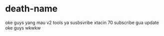 # death-name
oke guys yang mau v2 tools ya susbsvribe xtacin 70 subscribe gua update oke guys wkwkw
